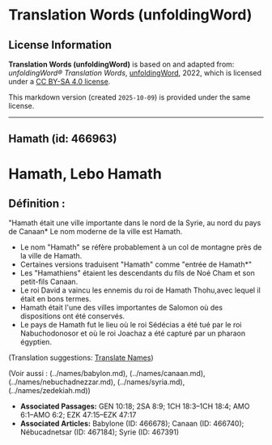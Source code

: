 # Translation Words (unfoldingWord)

## License Information

**Translation Words (unfoldingWord)** is based on and adapted from: _unfoldingWord® Translation Words_, [unfoldingWord](https://unfoldingword.org/utw), 2022, which is licensed under a [CC BY-SA 4.0 license](https://creativecommons.org/licenses/by-sa/4.0/legalcode.en).

This markdown version (created `2025-10-09`) is provided under the same license.



--------------------------------

## Hamath (id: 466963)

Hamath, Lebo Hamath
===================

Définition :
------------

"Hamath était une ville importante dans le nord de la Syrie, au nord du pays de Canaan\* Le nom moderne de la ville est Hamath.

* Le nom "Hamath" se réfère probablement à un col de montagne près de la ville de Hamath.
* Certaines versions traduisent "Hamath" comme "entrée de Hamath\*"
* Les "Hamathiens" étaient les descendants du fils de Noé Cham et son petit\-fils Canaan.
* Le roi David a vaincu les ennemis du roi de Hamath Thohu,avec lequel il était en bons termes.
* Hamath était l'une des villes importantes de Salomon où des dispositions ont été conservés.
* Le pays de Hamath fut le lieu où le roi Sédécias a été tué par le roi Nabuchodonosor et où le roi Joachaz a été capturé par un pharaon égyptien.

(Translation suggestions: [Translate Names](rc://en/ta/man/translate/translate-names))

(Voir aussi : (../names/babylon.md), (../names/canaan.md), (../names/nebuchadnezzar.md), (../names/syria.md), (../names/zedekiah.md))

* **Associated Passages:** GEN 10:18; 2SA 8:9; 1CH 18:3–1CH 18:4; AMO 6:1–AMO 6:2; EZK 47:15–EZK 47:17
* **Associated Articles:** Babylone (ID: 466678); Canaan (ID: 466740); Nébucadnetsar (ID: 467184); Syrie (ID: 467391)

